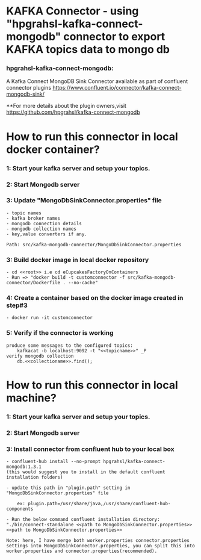 # KAFKA Connector - using "hpgrahsl-kafka-connect-mongodb" connector to export KAFKA topics data to mongo db

### hpgrahsl-kafka-connect-mongodb:


A Kafka Connect MongoDB Sink Connector available as part of confluent connector plugins
https://www.confluent.io/connector/kafka-connect-mongodb-sink/

**For more details about the plugin owners,visit https://github.com/hpgrahsl/kafka-connect-mongodb

# How to run this connector in local docker container?

### 1: Start your kafka server and setup your topics.
### 2: Start Mongodb server
### 3: Update "MongoDbSinkConnector.properties"   file 
    - topic names
    - kafka broker names
    - mongodb connection details
    - mongodb collection names
    - key,value converters if any.

    Path: src/kafka-mongodb-connector/MongoDbSinkConnector.properties
### 3: Build docker image in local docker repository
    - cd <<root>> i.e cd eCupcakesFactoryOnContainers
    - Run => "docker build -t customconnector -f src/kafka-mongodb-connector/Dockerfile . --no-cache"
### 4: Create a container based on the docker image created in step#3
    - docker run -it customconnector

### 5: Verify if the connector is working

    produce some messages to the configured topics:
        kafkacat -b localhost:9092 -t "<<topicname>>" _P
    verify mongodb collection
        db.<<collectioname>>.find();

# How to run this connector in local machine?
### 1: Start your kafka server and setup your topics.
### 2: Start Mongodb server
### 3: Install connector from confluent hub to your local box
    - confluent-hub install --no-prompt hpgrahsl/kafka-connect-mongodb:1.3.1
    (this would suggest you to install in the default confluent installation folders)

    - update this path in "plugin.path" setting in "MongoDbSinkConnector.properties" file

        ex: plugin.path=/usr/share/java,/usr/share/confluent-hub-components

    - Run the below command confluent installation directory: 
    "./bin/connect-standalone <<path to MongoDbSinkConnector.properties>> <<path to MongoDbSinkConnector.properties>> 

    Note: here, I have merge both worker.properties connector.properties settings into MongoDbSinkConnector.properties, you can split this into worker.properties and connector.properties(recommended).
 